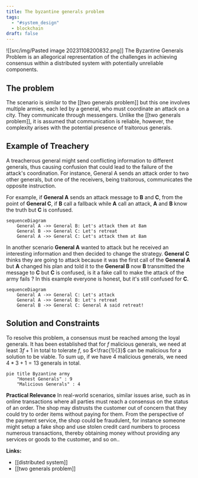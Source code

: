 ```yaml
---
title: The byzantine generals problem
tags:
  - "#system_design"
  - blockchain
draft: false
---
```

![[src/img/Pasted image 20231108200832.png]]
The Byzantine Generals Problem is an allegorical representation of the challenges in achieving consensus within a distributed system with potentially unreliable components.

## The problem
The scenario is similar to the [[two generals problem]] but this one involves multiple armies, each led by a general, who must coordinate an attack on a city. They communicate through messengers. Unlike the [[two generals problem]], it is assumed that communication is reliable, however, the complexity arises with the potential presence of traitorous generals.

## Example of Treachery
A treacherous general might send conflicting information to different generals, thus causing confusion that could lead to the failure of the attack's coordination. For instance, General A sends an attack order to two other generals, but one of the receivers, being traitorous, communicates the opposite instruction.

For example, if **General A** sends an attack message to **B** and **C**, from the point of **General C**, if **B** call a fallback while **A** call an attack, **A** and **B** know the truth but **C** is confused.
```mermaid
sequenceDiagram
    General A ->> General B: Let's attack them at 8am
    General B ->> General C: Let's retreat
	General A ->> General C: Let's attack them at 8am
```
In another scenario **General A** wanted to attack but he received an interesting information and then decided to change the strategy. **General C** thinks they are going to attack because it was the first call of the **General A** but **A** changed his plan and told it to the **General B** now **B** transmitted the message to **C** but **C** is confused, is it a fake call to make the attack of the army fails ?
In this example everyone is honest, but it's still confused for **C**.
```mermaid
sequenceDiagram
    General A ->> General C: Let's attack
	General A ->> General B: Let's retreat
	General B ->> General C: General A said retreat!
```
## Solution and Constraints
To resolve this problem, a consensus must be reached among the loyal generals. It has been established that for $f$ malicious generals, we need at least $3f+1$ in total to tolerate $f$, so $<\frac{1}{3}$ can be malicious for a solution to be viable.
To sum up, if we have 4 malicious generals, we need $4*3+1=13$ generals in total.
```mermaid
pie title Byzantine army
    "Honest Generals" : 9
    "Malicious Generals" : 4
```

**Practical Relevance** 
In real-world scenarios, similar issues arise, such as in online transactions where all parties must reach a consensus on the status of an order. The shop may distrusts the customer out of concern that they could try to order items without paying for them. From the perspective of the payment service, the shop could be fraudulent, for instance someone might setup a fake shop and use stolen credit card numbers to process numerous transactions, thereby obtaining money without providing any services or goods to the customer, and so on..

**Links:**
- [[distributed system]]
- [[two generals problem]]